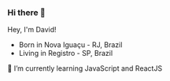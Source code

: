 ### Hi there 👋

Hey, I'm David!

<ul>
  <li>Born in Nova Iguaçu - RJ, Brazil</li>
  <li>Living in Registro - SP, Brazil</li>
</ul>

<p>🌱 I’m currently learning JavaScript and ReactJS</p>
